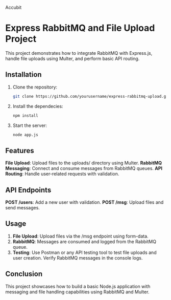 Accubit
# Express RabbitMQ and File Upload Project
This project demonstrates how to integrate RabbitMQ with Express.js, handle file uploads using Multer, and perform basic API routing.
## Installation
1. Clone the repository:
   ```bash
   git clone https://github.com/yourusername/express-rabbitmq-upload.git
2. Install the dependecies:
   ```bash
   npm install
3. Start the server:
   ```bash
   node app.js
## Features
**File Upload**: Upload files to the uploads/ directory using Multer.
**RabbitMQ Messaging**: Connect and consume messages from RabbitMQ queues.
**API Routing**: Handle user-related requests with validation.
## API Endpoints
**POST /users**: Add a new user with validation.
**POST /msg**: Upload files and send messages.
## Usage
1. **File Upload**:
Upload files via the /msg endpoint using form-data.
2. **RabbitMQ**:
Messages are consumed and logged from the RabbitMQ queue.
3. **Testing**:
Use Postman or any API testing tool to test file uploads and user creation.
Verify RabbitMQ messages in the console logs.
## Conclusion
This project showcases how to build a basic Node.js application with messaging and file handling capabilities using RabbitMQ and Multer.
